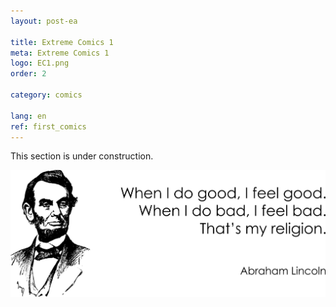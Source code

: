 ```yaml
---
layout: post-ea

title: Extreme Comics 1
meta: Extreme Comics 1
logo: EC1.png
order: 2

category: comics

lang: en
ref: first_comics
---
```


This section is under construction.

<a data-fancybox="gallery" href="/img/programming/Lincoln.png"><img src="/img/programming/Lincoln.png" alt=""></a>